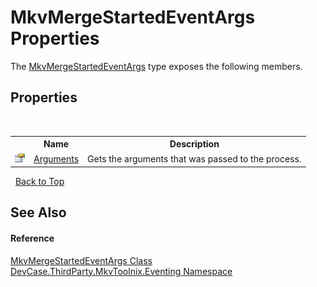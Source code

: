 # MkvMergeStartedEventArgs Properties
 

The <a href="T_DevCase_ThirdParty_MkvToolnix_Eventing_MkvMergeStartedEventArgs">MkvMergeStartedEventArgs</a> type exposes the following members.


## Properties
&nbsp;<table><tr><th></th><th>Name</th><th>Description</th></tr><tr><td>![Public property](media/pubproperty.gif "Public property")</td><td><a href="P_DevCase_ThirdParty_MkvToolnix_Eventing_MkvMergeStartedEventArgs_Arguments">Arguments</a></td><td>
Gets the arguments that was passed to the process.</td></tr></table>&nbsp;
<a href="#mkvmergestartedeventargs-properties">Back to Top</a>

## See Also


#### Reference
<a href="T_DevCase_ThirdParty_MkvToolnix_Eventing_MkvMergeStartedEventArgs">MkvMergeStartedEventArgs Class</a><br /><a href="N_DevCase_ThirdParty_MkvToolnix_Eventing">DevCase.ThirdParty.MkvToolnix.Eventing Namespace</a><br />